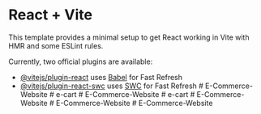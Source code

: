 # React + Vite

This template provides a minimal setup to get React working in Vite with HMR and some ESLint rules.

Currently, two official plugins are available:

- [@vitejs/plugin-react](https://github.com/vitejs/vite-plugin-react/blob/main/packages/plugin-react/README.md) uses [Babel](https://babeljs.io/) for Fast Refresh
- [@vitejs/plugin-react-swc](https://github.com/vitejs/vite-plugin-react-swc) uses [SWC](https://swc.rs/) for Fast Refresh
#   E - C o m m e r c e - W e b s i t e  
 #   e - c a r t  
 #   E - C o m m e r c e - W e b s i t e  
 #   e - c a r t  
 #   E - C o m m e r c e - W e b s i t e  
 #   E - C o m m e r c e - W e b s i t e  
 #   E - C o m m e r c e - W e b s i t e  
 